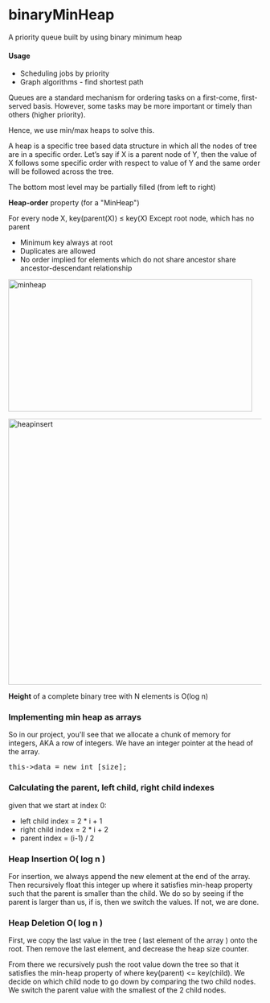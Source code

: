 # binaryMinHeap
A priority queue built by using binary minimum heap

<h4>Usage</h4>
<ul>
<li>Scheduling jobs by priority</li>
<li>Graph algorithms - find shortest path</li>
</ul>


Queues are a standard mechanism for ordering tasks on a first-come, first-served basis.
However, some tasks may be more important or timely than others (higher priority).

Hence, we use min/max heaps to solve this. 

A heap is a specific tree based data structure in which all the nodes of tree are in a specific order. Let’s say if X is a parent node of Y, then the value of X follows some specific order with respect to value of Y and the same order will be followed across the tree.


The bottom most level may be partially filled (from left
to right)


<b>Heap-order</b> property (for a "MinHeap")

For every node X, key(parent(X)) ≤ key(X)
Except root node, which has no parent

<ul>
<li>Minimum key always at root</li>
<li>Duplicates are allowed</li>
<li>No order implied for elements which do not
share ancestor share ancestor-descendant relationship</li>
</ul>

<a href="http://shanghaiseagull.com/wp-content/uploads/2016/09/minheap.png"><img src="http://shanghaiseagull.com/wp-content/uploads/2016/09/minheap.png" alt="minheap" width="485" height="263" class="alignnone size-large wp-image-5125" /></a>

<a href="http://shanghaiseagull.com/wp-content/uploads/2016/09/heapinsert.png"><img src="http://shanghaiseagull.com/wp-content/uploads/2016/09/heapinsert.png" alt="heapinsert" width="565" height="529" class="alignnone size-full wp-image-5124" /></a>

<b>Height</b> of a complete binary tree with N elements is O(log n)

<h3>Implementing min heap as arrays</h3>

So in our project, you'll see that we allocate a chunk of memory for integers, AKA a row of integers.
We have an integer pointer at the head of the array.
<pre>
this->data = new int [size];
</pre>

<h3>Calculating the parent, left child, right child indexes</h3>

given that we start at index 0:

<ul>
<li>left child index = 2 * i + 1</li>
<li>right child index = 2 * i + 2</li>
<li>parent index = (i-1) / 2 </li>
</ul>

<h3>Heap Insertion O( log n ) </h3>

For insertion, we always append the new element at the end of the array. Then recursively float this integer up where it satisfies min-heap property such that the parent is smaller than the child. We do so by seeing if the parent is larger than us, if is, then we switch the values. If not, we are done.

<h3>Heap Deletion O( log n )</h3>

First, we copy the last value in the tree ( last element of the array ) onto the root. Then remove the last element, and decrease the heap size counter.

From there we recursively push the root value down the tree so that it satisfies the min-heap property of where key(parent) <= key(child). We decide on which child node to go down by comparing the two child nodes. We switch the parent value with the smallest of the 2 child nodes.

